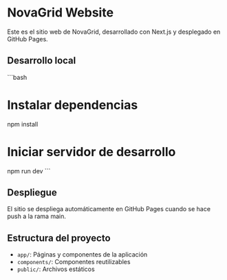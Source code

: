 # NovaGrid Website

Este es el sitio web de NovaGrid, desarrollado con Next.js y desplegado en GitHub Pages.

## Desarrollo local

\`\`\`bash
# Instalar dependencias
npm install

# Iniciar servidor de desarrollo
npm run dev
\`\`\`

## Despliegue

El sitio se despliega automáticamente en GitHub Pages cuando se hace push a la rama main.

## Estructura del proyecto

- `app/`: Páginas y componentes de la aplicación
- `components/`: Componentes reutilizables
- `public/`: Archivos estáticos
